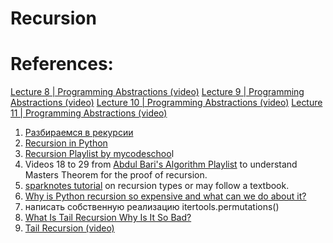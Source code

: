 # Recursion

# References:

[Lecture 8 | Programming Abstractions (video)](https://www.youtube.com/watch?v=gl3emqCuueQ&list=PLFE6E58F856038C69&index=8)
[Lecture 9 | Programming Abstractions (video)](https://www.youtube.com/watch?v=uFJhEPrbycQ&list=PLFE6E58F856038C69&index=9)
[Lecture 10 | Programming Abstractions (video)](https://www.youtube.com/watch?v=NdF1QDTRkck&index=10&list=PLFE6E58F856038C69)
[Lecture 11 | Programming Abstractions (video)](https://www.youtube.com/watch?v=p-gpaIGRCQI&list=PLFE6E58F856038C69&index=11)

1. [Разбираемся в рекурсии](https://habr.com/ru/post/521100/)
2. [Recursion in Python](https://towardsdatascience.com/recursion-in-python-b026d7dde906)
3. [Recursion Playlist by mycodeschoo](https://www.youtube.com/playlist?list=PL2_aWCzGMAwLz3g66WrxFGSXvSsvyfzCO)l
4. Videos 18 to 29 from [Abdul Bari's Algorithm Playlist](https://www.youtube.com/playlist?list=PLDN4rrl48XKpZkf03iYFl-O29szjTrs_O) to understand Masters Theorem for the proof of recursion.
5. [sparknotes tutorial](https://www.sparknotes.com/cs/recursion/whatisrecursion/section2/) on recursion types or may follow a textbook.
6. [Why is Python recursion so expensive and what can we do about it?](https://stackoverflow.com/questions/67988828/why-is-python-recursion-so-expensive-and-what-can-we-do-about-it)
7. написать собственную реализацию itertools.permutations()
8. [What Is Tail Recursion Why Is It So Bad?](https://www.quora.com/What-is-tail-recursion-Why-is-it-so-bad)
9. [Tail Recursion (video)](https://www.youtube.com/watch?v=L1jjXGfxozc)
